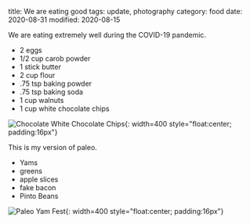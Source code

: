 title: We are eating good
tags: update, photography
category: food
date: 2020-08-31
modified: 2020-08-15

We are eating extremely well during the COVID-19 pandemic.

* 2 eggs
* 1/2 cup carob powder
* 1 stick butter
* 2 cup flour
* .75 tsp baking powder
* .75 tsp baking soda
* 1 cup walnuts
* 1 cup white chocolate chips

![Chocolate White Chocolate Chips]({static}/images/IMG_2332.JPG){: width=400 style="float:center; padding:16px"}

This is my version of paleo.

* Yams
* greens
* apple slices
* fake bacon
* Pinto Beans

![Paleo Yam Fest]({static}/images/IMG_1960.JPG){: width=400 style="float:center; padding:16px"}

